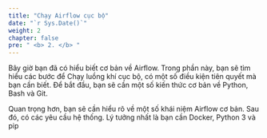 ```yaml
---
title: "Chạy Airflow cục bộ"
date: "`r Sys.Date()`"
weight: 2
chapter: false
pre: " <b> 2. </b> "
---
```



Bây giờ bạn đã có hiểu biết cơ bản về Airflow. Trong phần này, bạn sẽ tìm hiểu các bước để Chạy luồng khí cục bộ, có một
số điều kiện tiên quyết mà bạn cần biết. Để bắt đầu, bạn sẽ cần một số kiến thức cơ bản về Python, Bash và Git.

Quan trọng hơn, bạn sẽ cần hiểu rõ về một số khái niệm Airflow cơ bản. Sau đó, có các yêu cầu hệ thống. Lý tưởng nhất là
bạn cần Docker, Python 3 và pip